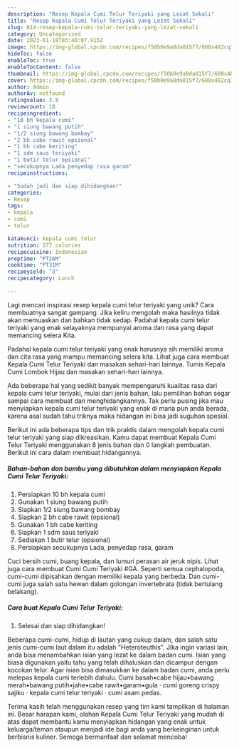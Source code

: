 ```yaml
---
description: "Resep Kepala Cumi Telur Teriyaki yang Lezat Sekali"
title: "Resep Kepala Cumi Telur Teriyaki yang Lezat Sekali"
slug: 814-resep-kepala-cumi-telur-teriyaki-yang-lezat-sekali
category: Uncategorized
date: 2023-01-18T03:40:07.915Z
image: https://img-global.cpcdn.com/recipes/f50b0e9a8da015f7/680x482cq70/kepala-cumi-telur-teriyaki-foto-resep-utama.jpg
hideToc: false
enableToc: true
enableTocContent: false
thumbnail: https://img-global.cpcdn.com/recipes/f50b0e9a8da015f7/680x482cq70/kepala-cumi-telur-teriyaki-foto-resep-utama.jpg
cover: https://img-global.cpcdn.com/recipes/f50b0e9a8da015f7/680x482cq70/kepala-cumi-telur-teriyaki-foto-resep-utama.jpg
author: Admin
authorAv: notfound
ratingvalue: 3.8
reviewcount: 18
recipeingredient:
- "10 bh kepala cumi"
- "1 siung bawang putih"
- "1/2 siung bawang bombay"
- "2 bh cabe rawit opsional"
- "1 bh cabe keriting"
- "1 sdm saus teriyaki"
- "1 butir telur opsional"
- "secukupnya Lada penyedap rasa garam"
recipeinstructions:

- "Sudah jadi dan siap dihidangkan!"
categories:
- Resep
tags:
- kepala
- cumi
- telur

katakunci: kepala cumi telur 
nutrition: 277 calories
recipecuisine: Indonesian
preptime: "PT26M"
cooktime: "PT31M"
recipeyield: "3"
recipecategory: Lunch

---
```





Lagi mencari inspirasi resep kepala cumi telur teriyaki yang unik? Cara membuatnya sangat gampang. Jika keliru mengolah maka hasilnya tidak akan memuaskan dan bahkan tidak sedap. Padahal kepala cumi telur teriyaki yang enak selayaknya mempunyai aroma dan rasa yang dapat memancing selera Kita.





Padahal kepala cumi telur teriyaki yang enak harusnya sih memiliki aroma dan cita rasa yang mampu memancing selera kita. Lihat juga cara membuat Kepala Cumi Telur Teriyaki dan masakan sehari-hari lainnya. Tumis Kepala Cumi Lombok Hijau dan masakan sehari-hari lainnya.

Ada beberapa hal yang sedikit banyak mempengaruhi kualitas rasa dari kepala cumi telur teriyaki, mulai dari jenis bahan, lalu pemilihan bahan segar sampai cara membuat dan menghidangkannya. Tak perlu pusing jika mau menyiapkan kepala cumi telur teriyaki yang enak di mana pun anda berada, karena asal sudah tahu triknya maka hidangan ini bisa jadi suguhan spesial.






Berikut ini ada beberapa tips dan trik praktis dalam mengolah kepala cumi telur teriyaki yang siap dikreasikan. Kamu dapat membuat Kepala Cumi Telur Teriyaki menggunakan 8 jenis bahan dan 0 langkah pembuatan. Berikut ini cara dalam membuat hidangannya.

<!--inarticleads1-->

##### Bahan-bahan dan bumbu yang dibutuhkan dalam menyiapkan Kepala Cumi Telur Teriyaki:

1. Persiapkan 10 bh kepala cumi
1. Gunakan 1 siung bawang putih
1. Siapkan 1/2 siung bawang bombay
1. Siapkan 2 bh cabe rawit (opsional)
1. Gunakan 1 bh cabe keriting
1. Siapkan 1 sdm saus teriyaki
1. Sediakan 1 butir telur (opsional)
1. Persiapkan secukupnya Lada, penyedap rasa, garam


Cuci bersih cumi, buang kepala, dan lumuri perasan air jeruk nipis. Lihat juga cara membuat Cumi Cumi Teriyaki #GA. Seperti semua cephalopoda, cumi-cumi dipisahkan dengan memiliki kepala yang berbeda. Dan cumi-cumi juga salah satu hewan dalam golongan invertebrata (tidak bertulang belakang). 

<!--inarticleads2-->

##### Cara buat Kepala Cumi Telur Teriyaki:


1. Selesai dan siap dihidangkan!

Beberapa cumi-cumi, hidup di lautan yang cukup dalam, dan salah satu jenis cumi-cumi laut dalam itu adalah &#34;Heteroteuthis&#34;. Jika ingin variasi lain, anda bisa menambahkan isian yang lezat ke dalam badan cumi. Isian yang biasa digunakan yaitu tahu yang telah dihaluskan dan dicampur dengan kocokan telur. Agar isian bisa dimasukkan ke dalam badan cumi, anda perlu melepas kepala cumi terlebih dahulu. Cumi basah•cabe hijau•bawang merah•bawang putih•jahe•cabe rawit•garam•gula · cumi goreng crispy sajiku · kepala cumi telur teriyaki · cumi asam pedas. 

Terima kasih telah menggunakan resep yang tim kami tampilkan di halaman ini. Besar harapan kami, olahan Kepala Cumi Telur Teriyaki yang mudah di atas dapat membantu kamu menyiapkan hidangan yang enak untuk keluarga/teman ataupun menjadi ide bagi anda yang berkeinginan untuk berbisnis kuliner. Semoga bermanfaat dan selamat mencoba!
